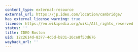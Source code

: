 ```yaml
---
content_type: external-resource
external_url: https://jp.ideo.com/location/cambridge/
has_external_license_warning: true
license: https://en.wikipedia.org/wiki/All_rights_reserved
status: ''
title: IDEO Boston
uid: 12c2614d-8377-4d5d-b831-26ce8f53d676
wayback_url: ''
---
```

